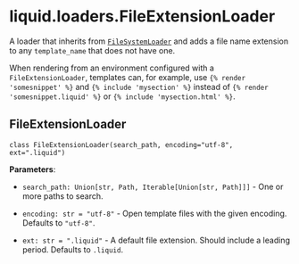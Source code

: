 # liquid.loaders.FileExtensionLoader

A loader that inherits from [`FileSystemLoader`](./filesystemloader.md) and adds a file name extension to any `template_name` that does not have one.

When rendering from an environment configured with a `FileExtensionLoader`, templates can, for example, use `{% render 'somesnippet' %}` and `{% include 'mysection' %}` instead of `{% render 'somesnippet.liquid' %}` or `{% include 'mysection.html' %}`.

## FileExtensionLoader

`class FileExtensionLoader(search_path, encoding="utf-8", ext=".liquid")`

**Parameters**:

- `search_path: Union[str, Path, Iterable[Union[str, Path]]]` - One or more paths to search.

- `encoding: str = "utf-8"` - Open template files with the given encoding. Defaults to `"utf-8"`.

- `ext: str = ".liquid"` - A default file extension. Should include a leading period. Defaults to `.liquid`.
